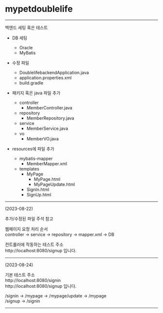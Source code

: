 # mypetdoublelife

---

백엔드 세팅 혹은 테스트

- DB 세팅
    - Oracle
    - MyBatis


- 수정 파일
  - DoublelifebackendApplication.java
  - application.properties.xml
  - build.gradle


- 패키지 혹은 java 파일 추가
  - controller
    - MemberController.java
  - repository
    - MemberRepository.java
  - service
    - MemberService.java
  - vo
    - MemberVO.java


- resources에 파일 추가
  - mybatis-mapper
    - MemberMapper.xml
  - templates
    - MyPage
      - MyPage.html
      - MyPageUpdate.html
    - SignIn.html
    - SignUp.html
---
(2023-08-22) 

추가/수정된 파일 주석 참고

웹페이지 요청 처리 순서 \
controller -> service -> repository -> mapper.xml -> DB

컨트롤러에 작동하는 테스트 주소 \
http://localhost:8080/signup 입니다.

---

(2023-08-24)

기본 테스트 주소 \
http://localhost:8080/signin \
http://localhost:8080/signup 입니다.

/signin -> /mypage -> /mypage/update -> /mypage \
/signup -> /signin

---


